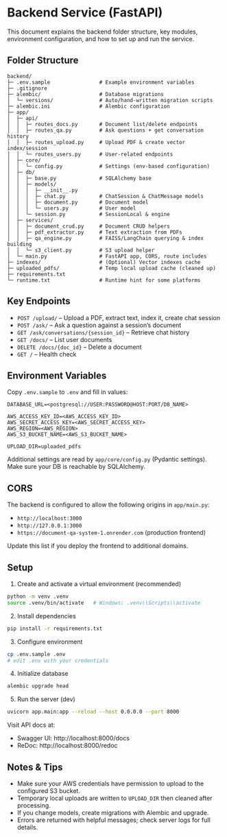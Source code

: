 # Backend Service (FastAPI)

This document explains the backend folder structure, key modules, environment configuration, and how to set up and run the service.

## Folder Structure

```
backend/
├─ .env.sample                # Example environment variables
├─ .gitignore
├─ alembic/                   # Database migrations
│  └─ versions/               # Auto/hand-written migration scripts
├─ alembic.ini                # Alembic configuration
├─ app/
│  ├─ api/
│  │  ├─ routes_docs.py       # Document list/delete endpoints
│  │  ├─ routes_qa.py         # Ask questions + get conversation history
│  │  ├─ routes_upload.py     # Upload PDF & create vector index/session
│  │  └─ routes_users.py      # User-related endpoints
│  ├─ core/
│  │  └─ config.py            # Settings (env-based configuration)
│  ├─ db/
│  │  ├─ base.py              # SQLAlchemy base
│  │  ├─ models/
│  │  │  ├─ __init__.py
│  │  │  ├─ chat.py           # ChatSession & ChatMessage models
│  │  │  ├─ document.py       # Document model
│  │  │  └─ users.py          # User model
│  │  └─ session.py           # SessionLocal & engine
│  ├─ services/
│  │  ├─ document_crud.py     # Document CRUD helpers
│  │  ├─ pdf_extractor.py     # Text extraction from PDFs
│  │  ├─ qa_engine.py         # FAISS/LangChain querying & index building
│  │  └─ s3_client.py         # S3 upload helper
│  └─ main.py                 # FastAPI app, CORS, route includes
├─ indexes/                   # (Optional) Vector indexes cache
├─ uploaded_pdfs/             # Temp local upload cache (cleaned up)
├─ requirements.txt
└─ runtime.txt                # Runtime hint for some platforms
```

## Key Endpoints

- `POST /upload/` – Upload a PDF, extract text, index it, create chat session
- `POST /ask/` – Ask a question against a session’s document
- `GET /ask/conversations/{session_id}` – Retrieve chat history
- `GET /docs/` – List user documents
- `DELETE /docs/{doc_id}` – Delete a document
- `GET /` – Health check

## Environment Variables

Copy `.env.sample` to `.env` and fill in values:

```
DATABASE_URL=<postgresql://USER:PASSWORD@HOST:PORT/DB_NAME>

AWS_ACCESS_KEY_ID=<AWS_ACCESS_KEY_ID>
AWS_SECRET_ACCESS_KEY=<AWS_SECRET_ACCESS_KEY>
AWS_REGION=<AWS_REGION>
AWS_S3_BUCKET_NAME=<AWS_S3_BUCKET_NAME>

UPLOAD_DIR=uploaded_pdfs
```

Additional settings are read by `app/core/config.py` (Pydantic settings). Make sure your DB is reachable by SQLAlchemy.

## CORS

The backend is configured to allow the following origins in `app/main.py`:

- `http://localhost:3000`
- `http://127.0.0.1:3000`
- `https://document-qa-system-1.onrender.com` (production frontend)

Update this list if you deploy the frontend to additional domains.

## Setup

1) Create and activate a virtual environment (recommended)

```bash
python -m venv .venv
source .venv/bin/activate   # Windows: .venv\\Scripts\\activate
```

2) Install dependencies

```bash
pip install -r requirements.txt
```

3) Configure environment

```bash
cp .env.sample .env
# edit .env with your credentials
```

4) Initialize database

```bash
alembic upgrade head
```

5) Run the server (dev)

```bash
uvicorn app.main:app --reload --host 0.0.0.0 --port 8000
```

Visit API docs at:
- Swagger UI: http://localhost:8000/docs
- ReDoc: http://localhost:8000/redoc

## Notes & Tips

- Make sure your AWS credentials have permission to upload to the configured S3 bucket.
- Temporary local uploads are written to `UPLOAD_DIR` then cleaned after processing.
- If you change models, create migrations with Alembic and upgrade.
- Errors are returned with helpful messages; check server logs for full details.
